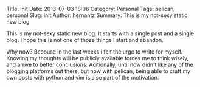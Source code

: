 Title: Init
Date: 2013-07-03 18:06
Category: Personal
Tags: pelican, personal
Slug: init
Author: hernantz 
Summary: This is my not-sexy static new blog

This is my not-sexy static new blog. It starts with a single post and a single
blog. I hope this is not one of those things I start and abandon.


Why now? Becouse in the last weeks I felt the urge to write for myself. 
Knowing my thoughts will be publicly available forces me to think wisely, 
and arrive to better conclusions. 
Aditionally, until now didn't like any of the blogging platforms out there, 
but now with pelican, being able to craft my own posts with python and vim
is also part of the motivation.
